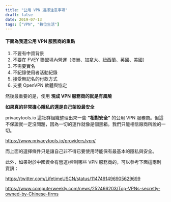 ```yaml
---
title: "公用 VPN 選擇注意事項"
draft: false
date: 2019-07-13
tags: ["VPN", "數位生活"]
---
```



#### 下面為我選公用 VPN 服務商的重點


1. 不要有中資背景
2. 不要在 FVEY 聯盟境內營運（澳洲、加拿大、紐西蘭、英國、美國）
3. 不需要實名
4. 不紀錄使用者活動紀錄
5. 接受無記名的付款方式
6. 支援 OpenVPN 軟體與協定

<!--more-->

然後最重要的是，使用 **現成 VPN 服務商的就是有風險**

**如果真的非常擔心隱私的還是自己架設最安全**

privacytools.io 這社群組織整理出來一些 **"相對安全"** 的公用 VPN 服務商。但這不保證就一定沒問題，因為一切的運作就像是個黑箱。我們只能相信廠商所說的一切。

https://www.privacytools.io/providers/vpn/

而上面的選擇條件只是讓自己非不得已要使用時能保有最基本的隱私與安全。

此外，如果對於中國資金有營運/控制哪些 VPN 服務商的，可以參考下面這兩則資訊：

https://twitter.com/LifetimeUSCN/status/1147491496905629699

https://www.computerweekly.com/news/252466203/Top-VPNs-secretly-owned-by-Chinese-firms




